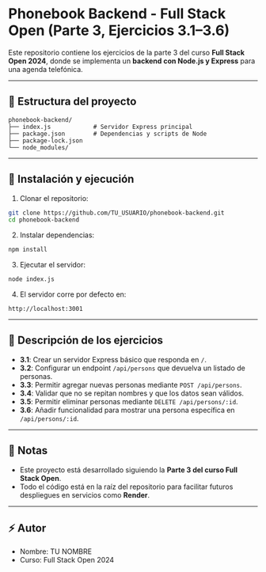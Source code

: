 # Phonebook Backend - Full Stack Open (Parte 3, Ejercicios 3.1–3.6)

Este repositorio contiene los ejercicios de la parte 3 del curso **Full Stack Open 2024**, donde se implementa un **backend con Node.js y Express** para una agenda telefónica.

---

## 📂 Estructura del proyecto

```
phonebook-backend/
├── index.js            # Servidor Express principal
├── package.json        # Dependencias y scripts de Node
├── package-lock.json
└── node_modules/
```

---

## 🚀 Instalación y ejecución

1. Clonar el repositorio:

```bash
git clone https://github.com/TU_USUARIO/phonebook-backend.git
cd phonebook-backend
```

2. Instalar dependencias:

```bash
npm install
```

3. Ejecutar el servidor:

```bash
node index.js
```

4. El servidor corre por defecto en:

```
http://localhost:3001
```

---

## 📝 Descripción de los ejercicios

* **3.1**: Crear un servidor Express básico que responda en `/`.
* **3.2**: Configurar un endpoint `/api/persons` que devuelva un listado de personas.
* **3.3**: Permitir agregar nuevas personas mediante `POST /api/persons`.
* **3.4**: Validar que no se repitan nombres y que los datos sean válidos.
* **3.5**: Permitir eliminar personas mediante `DELETE /api/persons/:id`.
* **3.6**: Añadir funcionalidad para mostrar una persona específica en `/api/persons/:id`.

---

## 📌 Notas

* Este proyecto está desarrollado siguiendo la **Parte 3 del curso Full Stack Open**.
* Todo el código está en la raíz del repositorio para facilitar futuros despliegues en servicios como **Render**.

---

## ⚡ Autor

* Nombre: TU NOMBRE
* Curso: Full Stack Open 2024
